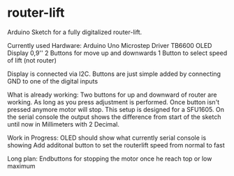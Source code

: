 # router-lift
Arduino Sketch for a fully digitalized router-lift. 

Currently used Hardware:
Arduino Uno
Microstep Driver TB6600
OLED Display 0,9''
2 Buttons for move up and downwards
1 Button to select speed of lift (not router)

Display is connected via I2C. Buttons are just simple added by connecting GND to one of the digital inputs

What is already working:
Two buttons for up and downward of router are working. As long as you press adjustment is performed. Once button isn't pressed anymore motor will stop. This setup is designed for a SFU1605. On the serial console the output shows the difference from start of the sketch until now in Millimeters with 2 Decimal.


Work in Progress:
OLED should show what currently serial console is showing
Add additonal button to set the routerlift speed from normal to fast

Long plan:
Endbuttons for stopping the motor once he reach top or low maximum
